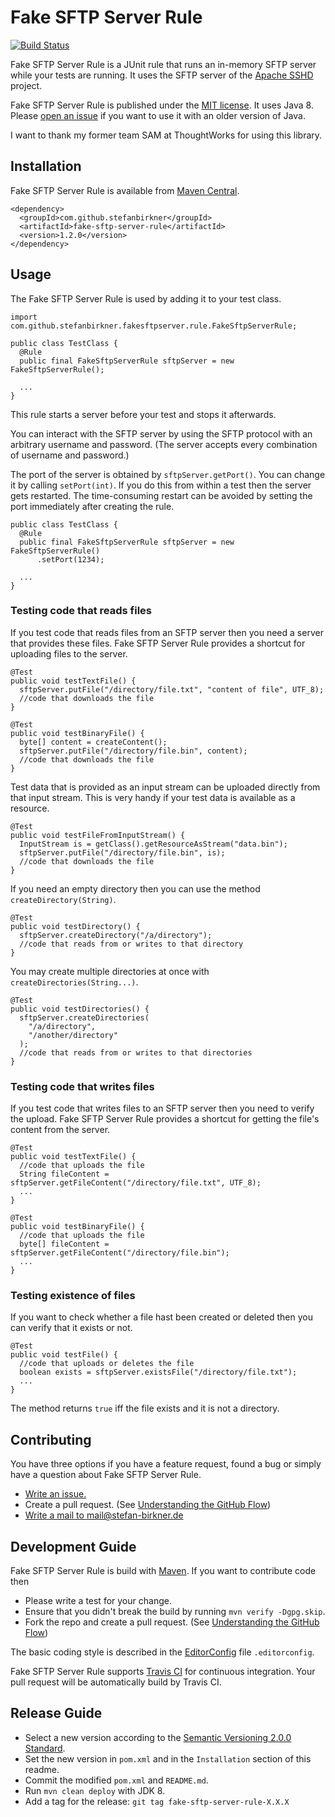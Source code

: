 # Fake SFTP Server Rule

[![Build Status](https://travis-ci.org/stefanbirkner/fake-sftp-server-rule.svg?branch=master)](https://travis-ci.org/stefanbirkner/fake-sftp-server-rule)

Fake SFTP Server Rule is a JUnit rule that runs an in-memory SFTP server while
your tests are running. It uses the SFTP server of the
[Apache SSHD](http://mina.apache.org/sshd-project/index.html) project.

Fake SFTP Server Rule is published under the
[MIT license](http://opensource.org/licenses/MIT). It uses Java 8. Please
[open an issue](https://github.com/stefanbirkner/fake-sftp-server-rule/issues/new)
if you want to use it with an older version of Java.

I want to thank my former team SAM at ThoughtWorks for using this library.


## Installation

Fake SFTP Server Rule is available from
[Maven Central](https://search.maven.org/#search|ga|1|fake-sftp-server-rule).

    <dependency>
      <groupId>com.github.stefanbirkner</groupId>
      <artifactId>fake-sftp-server-rule</artifactId>
      <version>1.2.0</version>
    </dependency>


## Usage

The Fake SFTP Server Rule is used by adding it to your test class.

    import com.github.stefanbirkner.fakesftpserver.rule.FakeSftpServerRule;

    public class TestClass {
      @Rule
      public final FakeSftpServerRule sftpServer = new FakeSftpServerRule();

      ...
    }

This rule starts a server before your test and stops it afterwards.

You can interact with the SFTP server by using the SFTP protocol with an
arbitrary username and password. (The server accepts every combination of
username and password.)

The port of the server is obtained by `sftpServer.getPort()`. You can change it
by calling `setPort(int)`. If you do this from within a test then the server
gets restarted. The time-consuming restart can be avoided by setting the port
immediately after creating the rule.

    public class TestClass {
      @Rule
      public final FakeSftpServerRule sftpServer = new FakeSftpServerRule()
          .setPort(1234);

      ...
    }

### Testing code that reads files

If you test code that reads files from an SFTP server then you need a server
that provides these files. Fake SFTP Server Rule provides a shortcut for
uploading files to the server.

    @Test
    public void testTextFile() {
      sftpServer.putFile("/directory/file.txt", "content of file", UTF_8);
      //code that downloads the file
    }

    @Test
    public void testBinaryFile() {
      byte[] content = createContent();
      sftpServer.putFile("/directory/file.bin", content);
      //code that downloads the file
    }

Test data that is provided as an input stream can be uploaded directly from that
input stream. This is very handy if your test data is available as a resource.

    @Test
    public void testFileFromInputStream() {
      InputStream is = getClass().getResourceAsStream("data.bin");
      sftpServer.putFile("/directory/file.bin", is);
      //code that downloads the file
    }

If you need an empty directory then you can use the method
`createDirectory(String)`.

    @Test
    public void testDirectory() {
      sftpServer.createDirectory("/a/directory");
      //code that reads from or writes to that directory
    }

You may create multiple directories at once with `createDirectories(String...)`.

    @Test
    public void testDirectories() {
      sftpServer.createDirectories(
        "/a/directory",
        "/another/directory"
      );
      //code that reads from or writes to that directories
    }


### Testing code that writes files

If you test code that writes files to an SFTP server then you need to verify
the upload. Fake SFTP Server Rule provides a shortcut for getting the file's
content from the server.

    @Test
    public void testTextFile() {
      //code that uploads the file
      String fileContent = sftpServer.getFileContent("/directory/file.txt", UTF_8);
      ...
    }

    @Test
    public void testBinaryFile() {
      //code that uploads the file
      byte[] fileContent = sftpServer.getFileContent("/directory/file.bin");
      ...
    }

### Testing existence of files

If you want to check whether a file hast been created or deleted then you can
verify that it exists or not.

    @Test
    public void testFile() {
      //code that uploads or deletes the file
      boolean exists = sftpServer.existsFile("/directory/file.txt");
      ...
    }

The method returns `true` iff the file exists and it is not a directory.


## Contributing

You have three options if you have a feature request, found a bug or
simply have a question about Fake SFTP Server Rule.

* [Write an issue.](https://github.com/stefanbirkner/fake-sftp-server-rule/issues/new)
* Create a pull request. (See [Understanding the GitHub Flow](https://guides.github.com/introduction/flow/index.html))
* [Write a mail to mail@stefan-birkner.de](mailto:mail@stefan-birkner.de)


## Development Guide

Fake SFTP Server Rule is build with [Maven](http://maven.apache.org/). If you
want to contribute code then

* Please write a test for your change.
* Ensure that you didn't break the build by running `mvn verify -Dgpg.skip`.
* Fork the repo and create a pull request. (See [Understanding the GitHub Flow](https://guides.github.com/introduction/flow/index.html))

The basic coding style is described in the
[EditorConfig](http://editorconfig.org/) file `.editorconfig`.

Fake SFTP Server Rule supports [Travis CI](https://travis-ci.org/) for
continuous integration. Your pull request will be automatically build by Travis
CI.


## Release Guide

* Select a new version according to the
  [Semantic Versioning 2.0.0 Standard](http://semver.org/).
* Set the new version in `pom.xml` and in the `Installation` section of
  this readme.
* Commit the modified `pom.xml` and `README.md`.
* Run `mvn clean deploy` with JDK 8.
* Add a tag for the release: `git tag fake-sftp-server-rule-X.X.X`
